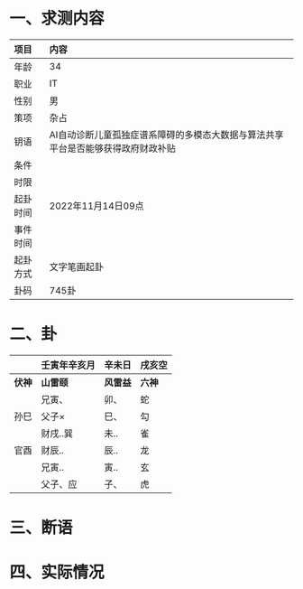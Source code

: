 # 一、求测内容
|项目|内容|
|:-|:-|
|年龄|34|
|职业|IT|
|性别|男|
|策项|杂占|
|钥语|AI自动诊断儿童孤独症谱系障碍的多模态大数据与算法共享平台是否能够获得政府财政补贴|
|条件||
|时限||
|起卦时间|2022年11月14日09点|
|事件时间||
|起卦方式|文字笔画起卦|
|卦码|745卦|

# 二、卦
||壬寅年辛亥月|辛未日|戌亥空|
|:-|:-|:-|:-|
|**伏神**|**山雷颐**|**风雷益**|**六神**|
||兄寅、|卯、|蛇|
|孙巳|父子×|巳、|勾|
||财戌..巽|未..|雀|
|官酉|财辰..|辰..|龙|
||兄寅..|寅..|玄|
||父子、应|子、|虎|


# 三、断语

# 四、实际情况